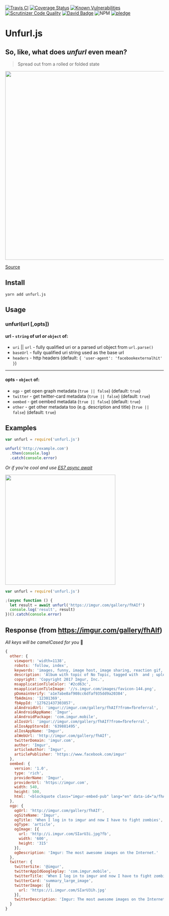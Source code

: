 [![Travis CI](https://img.shields.io/travis/jacktuck/unfurl.svg?style=flat-square)](https://travis-ci.org/jacktuck/unfurl)
[![Coverage Status](https://img.shields.io/coveralls/jacktuck/unfurl.svg?style=flat-square)](https://coveralls.io/github/jacktuck/unfurl?branch=master)
[![Known Vulnerabilities](https://snyk.io/test/github/jacktuck/unfurl/badge.svg?style=flat-square)](https://snyk.io/test/github/jacktuck/unfurl)
[![Scrutinizer Code Quality](https://img.shields.io/scrutinizer/g/jacktuck/unfurl.svg?style=flat-square)](https://scrutinier-ci.com/g/jacktuck/unfurl/?branch=master)
[![David Badge](https://img.shields.io/david/jacktuck/unfurl.svg?style=flat-square)](https://david-dm.org/jacktuck/unfurl)
![NPM](https://img.shields.io/npm/v/unfurl.js.svg?style=flat-square)
[![pledge](https://img.shields.io/badge/community-pledge-ff69b4.svg?style=flat-square)](https://github.com/jacktuck/unfurl/blob/master/code-of-conduct.md)


# Unfurl.js

## So, like, what does _unfurl_ even mean?
>Spread out from a rolled or folded state

<img width="600" src="https://cdn-images-1.medium.com/max/1600/1*QOMaDLcO8rExD0ctBV3BWg.png">

[Source](https://medium.com/slack-developer-blog/everything-you-ever-wanted-to-know-about-unfurling-but-were-afraid-to-ask-or-how-to-make-your-e64b4bb9254)

## Install

`yarn add unfurl.js`

## Usage

### unfurl(url [,opts])

#### url - `string` of url _or_ `object` of:
- `uri` || `url` - fully qualified uri or a parsed url object from `url.parse()`
- `baseUrl` - fully qualified uri string used as the base url
- `headers` - http headers (default: `{ 'user-agent': 'facebookexternalhit' }`)

---

#### opts - `object` of:
* `ogp` - get open graph metadata (`true || false`) (default: `true`)
* `twitter` - get twitter-card metadata (`true || false`)  (default: `true`)
* `oembed` - get oembed metadata (`true || false`) (default: `true`)
* `other` - get other metadata too (e.g. description and title) (`true || false`) (default: `true`)

## Examples
```js
var unfurl = require('unfurl.js')

unfurl('http://example.com')
  .then(console.log)
  .catch(console.error)
```

_Or if you're cool and use [ES7 async await](https://jakearchibald.com/2014/es7-async-functions/)_

<img src="https://media.giphy.com/media/MqxZxTlvcY5BS/giphy.gif" width="350">

```js
var unfurl = require('unfurl.js')

;(async function () {
  let result = await unfurl('https://imgur.com/gallery/fhAIf')
  console.log('result', result)
})().catch(console.error)
```

## Response (from https://imgur.com/gallery/fhAIf)

_All keys will be camelCased for you_ 🐫 

```js
{
  other: {
    viewport: 'width=1138',
    robots: 'follow, index',
    keywords: 'images, funny, image host, image sharing, reaction gif, viral images, current events, cute, visual storytelling, gif',
    description: 'Album with topic of No Topic, tagged with  and ; uploaded by kikiistgeil. When I log in to imgur and now I have to fight zombies',
    copyright: 'Copyright 2017 Imgur, Inc.',
    msapplicationTileColor: '#2cd63c',
    msapplicationTileImage: '//s.imgur.com/images/favicon-144.png',
    pDomainVerify: 'a1e7abe8af908cc6dfaf935dd9a20384',
    fbAdmins: '12301369',
    fbAppId: '127621437303857',
    alAndroidUrl: 'imgur://imgur.com/gallery/fhAIf?from=fbreferral',
    alAndroidAppName: 'Imgur',
    alAndroidPackage: 'com.imgur.mobile',
    alIosUrl: 'imgur://imgur.com/gallery/fhAIf?from=fbreferral',
    alIosAppStoreId: '639881495',
    alIosAppName: 'Imgur',
    alWebUrl: 'http://imgur.com/gallery/fhAIf',
    twitterDomain: 'imgur.com',
    author: 'Imgur',
    articleAuthor: 'Imgur',
    articlePublisher: 'https://www.facebook.com/imgur'
  },
  oembed: {
    version: '1.0',
    type: 'rich',
    providerName: 'Imgur',
    providerUrl: 'https://imgur.com',
    width: 540,
    height: 500,
    html: '<blockquote class="imgur-embed-pub" lang="en" data-id="a/fhAIf"><a href="http://imgur.com/a/fhAIf">When I log in to imgur and now I have to fight zombies</a></blockquote><script async src="//s.imgur.com/min/embed.js" charset="utf-8"></script>'
  },
  ogp: {
    ogUrl: 'http://imgur.com/gallery/fhAIf',
    ogSiteName: 'Imgur',
    ogTitle: 'When I log in to imgur and now I have to fight zombies',
    ogType: 'article',
    ogImage: [{
      url: 'http://i.imgur.com/SIarU3i.jpg?fb',
      width: '600',
      height: '315'
    }],
    ogDescription: 'Imgur: The most awesome images on the Internet.'
  },
  twitter: {
    twitterSite: '@imgur',
    twitterAppIdGoogleplay: 'com.imgur.mobile',
    twitterTitle: 'When I log in to imgur and now I have to fight zombies',
    twitterCard: 'summary_large_image',
    twitterImage: [{
      url: 'https://i.imgur.com/SIarU3ih.jpg'
    }],
    twitterDescription: 'Imgur: The most awesome images on the Internet.'
  }
}
```
